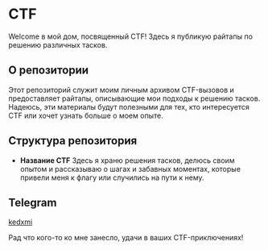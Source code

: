 # CTF

Welcome в мой дом, посвященный CTF! Здесь я публикую райтапы по решению различных тасков.

## О репозитории

Этот репозиторий служит моим личным архивом CTF-вызовов и предоставляет райтапы, описывающие мои подходы к решению тасков. Надеюсь, эти материалы будут полезными для тех, кто интересуется CTF или хочет узнать больше о моем опыте.

## Структура репозитория

- **Название CTF** Здесь я храню решения тасков, делюсь своим опытом и рассказываю о шагах и забавных моментах, которые привели меня к флагу или случились на пути к нему.

## Telegram
[kedxmi](https://t.me/kedxmi)

Рад что кого-то ко мне занесло, удачи в ваших CTF-приключениях!
